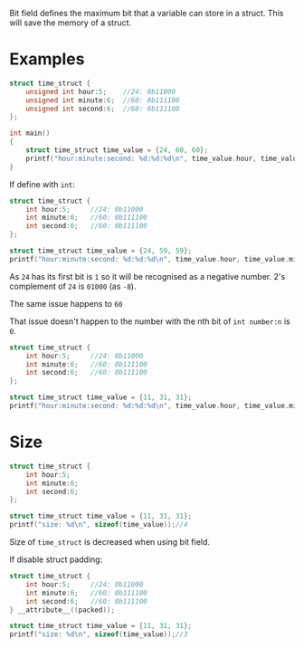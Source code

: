 Bit field defines the maximum bit that a variable can store in a struct. This will save the memory of a struct.

# Examples

```c
struct time_struct {
    unsigned int hour:5; 	//24: 0b11000
    unsigned int minute:6;	//60: 0b111100
	unsigned int second:6;	//60: 0b111100
};

int main()
{  
    struct time_struct time_value = {24, 60, 60};
	printf("hour:minute:second: %d:%d:%d\n", time_value.hour, time_value.minute, time_value.second);//hour:minute:second: 24:60:60
}
```

If define with ``int``:

```c
struct time_struct {
    int hour:5; 	//24: 0b11000
    int minute:6;	//60: 0b111100
	int second:6;	//60: 0b111100
};

struct time_struct time_value = {24, 59, 59};
printf("hour:minute:second: %d:%d:%d\n", time_value.hour, time_value.minute, time_value.second);//hour:minute:second: -8:-5:-5
```

As ``24`` has its first bit is ``1`` so it will be recognised as a negative number. 2's complement of ``24`` is ``01000`` (as ``-8``).

The same issue happens to ``60``

That issue doesn't happen to the number with the nth bit of ``int number:n`` is ``0``.

```c
struct time_struct {
    int hour:5; 	//24: 0b11000
    int minute:6;	//60: 0b111100
	int second:6;	//60: 0b111100
};

struct time_struct time_value = {11, 31, 31};
printf("hour:minute:second: %d:%d:%d\n", time_value.hour, time_value.minute, time_value.second);//hour:minute:second: 11:31:31
```

# Size

```c
struct time_struct {
	int hour:5;
    int minute:6;
	int second:6;
};

struct time_struct time_value = {11, 31, 31};
printf("size: %d\n", sizeof(time_value));//4
```
Size of ``time_struct`` is decreased when using bit field.

If disable struct padding:

```c
struct time_struct {
	int hour:5; 	//24: 0b11000
    int minute:6;	//60: 0b111100
	int second:6;	//60: 0b111100
} __attribute__((packed));

struct time_struct time_value = {11, 31, 31};
printf("size: %d\n", sizeof(time_value));//3
```